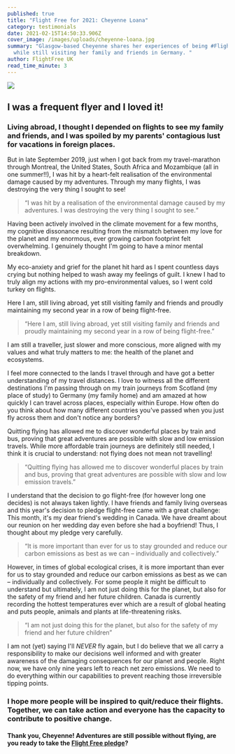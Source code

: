 ```yaml
---
published: true
title: "Flight Free for 2021: Cheyenne Loana"
category: testimonials
date: 2021-02-15T14:50:33.906Z
cover_image: /images/uploads/cheyenne-loana.jpg
summary: "Glasgow-based Cheyenne shares her experiences of being #FlightFree
  while still visiting her family and friends in Germany. "
author: FlightFree UK
read_time_minute: 3
---
```

![](/images/uploads/cheyenne-loana-quote.jpg)

## I was a frequent flyer and I loved it!

### Living abroad, I thought I depended on flights to see my family and friends, and I was spoiled by my parents' contagious lust for vacations in foreign places.

But in late September 2019, just when I got back from my travel-marathon through Montreal, the United States, South Africa and Mozambique (all in one summer!!), I was hit by a heart-felt realisation of the environmental damage caused by my adventures. Through my many flights, I was destroying the very thing I sought to see! 

> “I was hit by a realisation of the environmental damage caused by my adventures. I was destroying the very thing I sought to see.“

Having been actively involved in the climate movement for a few months, my cognitive dissonance resulting from the mismatch between my love for the planet and my enormous, ever growing carbon footprint felt overwhelming. I genuinely thought I'm going to have a minor mental breakdown. 

My eco-anxiety and grief for the planet hit hard as I spent countless days crying but nothing helped to wash away my feelings of guilt. I knew I had to truly align my actions with my pro-environmental values, so I went cold turkey on flights.

Here I am, still living abroad, yet still visiting family and friends and proudly maintaining my second year in a row of being flight-free. 

> “Here I am, still living abroad, yet still visiting family and friends and proudly maintaining my second year in a row of being flight-free.”

I am still a traveller, just slower and more conscious, more aligned with my values and what truly matters to me: the health of the planet and ecosystems. 

I feel more connected to the lands I travel through and have got a better understanding of my travel distances. I love to witness all the different destinations I'm passing through on my train journeys from Scotland (my place of study) to Germany (my family home) and am amazed at how quickly I can travel across places, especially within Europe. How often do you think about how many different countries you've passed when you just fly across them and don't notice any borders? 

Quitting flying has allowed me to discover wonderful places by train and bus, proving that great adventures are possible with slow and low emission travels. While more affordable train journeys are definitely still needed, I think it is crucial to understand: not flying does not mean not travelling! 

> “Quitting flying has allowed me to discover wonderful places by train and bus, proving that great adventures are possible with slow and low emission travels.”

I understand that the decision to go flight-free (for however long one decides) is not always taken lightly. I have friends and family living overseas and this year's decision to pledge flight-free came with a great challenge:
This month, it's my dear friend's wedding in Canada. We have dreamt about our reunion on her wedding day even before she had a boyfriend! Thus, I thought about my pledge very carefully.

> “It is more important than ever for us to stay grounded and reduce our carbon emissions as best as we can – individually and collectively.”

However, in times of global ecological crises, it is more important than ever for us to stay grounded and reduce our carbon emissions as best as we can – individually and collectively. For some people it might be difficult to understand but ultimately, I am not just doing this for the planet, but also for the safety of my friend and her future children. Canada is currently recording the hottest temperatures ever which are a result of global heating and puts people, animals and plants at life-threatening risks. 

> “I am not just doing this for the planet, but also for the safety of my friend and her future children”

I am not (yet) saying I'll *NEVER* fly again, but I do believe that we all carry a responsibility to make our decisions well informed and with greater awareness of the damaging consequences for our planet and people. Right now, we have only nine years left to reach net zero emissions. We need to do everything within our capabilities to prevent reaching those irreversible tipping points. 

### I hope more people will be inspired to quit/reduce their flights. Together, we can take action and everyone has the capacity to contribute to positive change.

#### Thank you, Cheyenne! Adventures are still possible without flying, are you ready to take the [Flight Free pledge](/take_action/)?